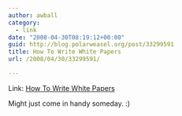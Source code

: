 ```yaml
---
author: awball
category:
  - link
date: "2008-04-30T08:19:12+00:00"
guid: http://blog.polarweasel.org/post/33299591
title: How To Write White Papers
url: /2008/04/30/33299591/

---
```

Link: [How To Write White Papers](http://www.pegr.com/whitepapers.html)

Might just come in handy someday. :)
